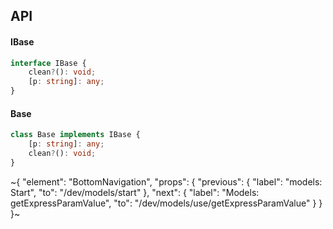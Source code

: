 

## API

#### IBase

```ts
interface IBase {
    clean?(): void;
    [p: string]: any;
}
```

#### Base

```ts
class Base implements IBase {
    [p: string]: any;
    clean?(): void;
}
```


~{
  "element": "BottomNavigation",
  "props": {
    "previous": {
      "label": "models: Start",
      "to": "/dev/models/start"
    },
    "next": {
      "label": "Models: getExpressParamValue",
      "to": "/dev/models/use/getExpressParamValue"
    }
  }
}~
